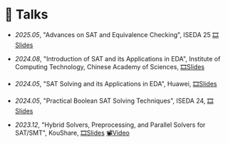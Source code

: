 # 💬 Talks

- *2025.05*,
"Advances on SAT and Equivalence Checking",
ISEDA 25
[🎞️Slides](https://drive.google.com/file/d/1Ox7Yq_sJ8JS13g2iTAeDv7YMNJKBYc6V/view?usp=sharing)


- *2024.08*,
"Introduction of SAT and its Applications in EDA",
Institute of Computing Technology, Chinese Academy of Sciences,
[🎞️Slides](https://drive.google.com/file/d/1tc0NuzxFKerDiG4Gwvwpt3ioOzxbb8Yl/view?usp=drive_link)

<!-- 
- *2024.06*,
"坐稳“冷”板凳，在不变中拥抱变化",
Institute of Computing Technology, Chinese Academy of Sciences,
[🎞️Slides](https://drive.google.com/file/d/1K1ys-Rm6M869t1jrY0nvjZghg6EE1lD1/view?usp=drive_link) 
-->
- *2024.05*,
"SAT Solving and its Applications in EDA",
Huawei,
[🎞️Slides](https://drive.google.com/file/d/11aES8RAHj51R6ZapxCq8RQ7cquij_MTI/view?usp=drive_link)

- *2024.05*, 
"Practical Boolean SAT Solving Techniques", 
ISEDA 24,
[🎞️Slides](https://drive.google.com/file/d/1Mof18xxn7wczmYeJp5pyLyFnpfgKsiwR/view?usp=drive_link)

- *2023.12*,
"Hybrid Solvers, Preprocessing, and Parallel Solvers for SAT/SMT",
KouShare,
[🎞️Slides](https://drive.google.com/file/d/1WtbYNH2ZF07p5ioMRNjpbzQUTDIbQ-pG/view?usp=drive_link)
[📽️Video](https://www.koushare.com/live/details/22342)


<!-- - *2023.12*
"Intriduction of SAT Studies & PhD Thinking"
CCF-ChinaSoft,
[🎞️Slides](https://drive.google.com/file/d/1i6R6hykgvhTFbf5XybWMTJdaQ7CFCEas/view?usp=sharing) -->

<!-- 
- *2023.09*
"Integrating Exact Simulation into Sweeping for Datapath Combinational Equivalence Checking"
ICCAD 2023,
[🎞️Slides](https://drive.google.com/file/d/1vJ_Q3LIeM3Jc6p4y0qYMhP1NtkXqzFWV/view?usp=sharing) -->